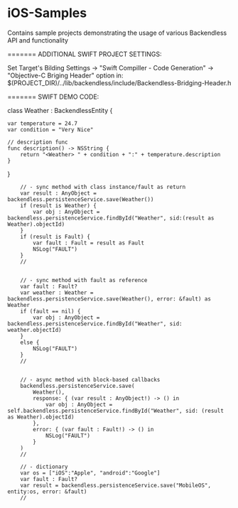 iOS-Samples
===========

Contains sample projects demonstrating the usage of various Backendless API and functionality

======= ADDITIONAL SWIFT PROJECT SETTINGS:

Set Target's Bilding Settings -> "Swift Compiller - Code Generation" -> "Objective-C Briging Header" option in:
$(PROJECT_DIR)/../lib/backendless/include/Backendless-Bridging-Header.h

======= SWIFT DEMO CODE:


class Weather : BackendlessEntity {
    
    var temperature = 24.7
    var condition = "Very Nice"
    
    // description func
    func description() -> NSString {
        return "<Weather> " + condition + ":" + temperature.description
    }
    
}

        // - sync method with class instance/fault as return
        var result : AnyObject = backendless.persistenceService.save(Weather())
        if (result is Weather) {
            var obj : AnyObject = backendless.persistenceService.findById("Weather", sid:(result as Weather).objectId)
        }
        if (result is Fault) {
            var fault : Fault = result as Fault
            NSLog("FAULT")
        }
        //
        
        
        // - sync method with fault as reference
        var fault : Fault?
        var weather : Weather = backendless.persistenceService.save(Weather(), error: &fault) as Weather
        if (fault == nil) {
            var obj : AnyObject = backendless.persistenceService.findById("Weather", sid: weather.objectId)
        }
        else {
            NSLog("FAULT")
        }
        //

        
        // - async method with block-based callbacks
        backendless.persistenceService.save(
            Weather(),
            response: { (var result : AnyObject!) -> () in
                var obj : AnyObject = self.backendless.persistenceService.findById("Weather", sid: (result as Weather).objectId)
            },
            error: { (var fault : Fault!) -> () in
                NSLog("FAULT")
            }
        )
        //
        
        // - dictionary
        var os = ["iOS":"Apple", "android":"Google"]
        var fault : Fault?
        var result = backendless.persistenceService.save("MobileOS", entity:os, error: &fault)
        //
